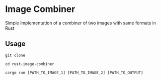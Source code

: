 # Image Combiner

Simple Implementation of a combiner of two images with same formats in Rust


## Usage

```
git clone 

cd rust-image-combiner

cargo run [PATH_TO_IMAGE_1] [PATH_TO_IMAGE_2] [PATH_TO_OUTPUT]
```